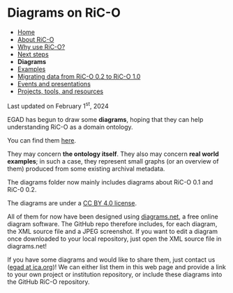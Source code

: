 # Diagrams on RiC-O

* [Home](index.html)
* [About RiC-O](about.html)
* [Why use RiC-O?](why-use-RiC-O.html)
* [Next steps](next-steps.html)
* **Diagrams**
* [Examples](examples.html)
* [Migrating data from RiC-O 0.2 to RiC-O 1.0](migrating-data-from-RIC-O-v0.2-to-v1.0.html)
* [Events and presentations](events.html)
* [Projects, tools, and resources](projects-tools-resources.html)


Last updated on February 1<sup>st</sup>, 2024

EGAD has begun to draw some **diagrams**, hoping that they can help understanding RiC-O as a domain ontology.

You can find them [here](https://github.com/ICA-EGAD/RiC-O/tree/master/diagrams).

They may concern **the ontology itself**. They also may concern **real world examples**; in such a case, they represent small graphs (or an overview of them) produced from some existing archival metadata. 

The diagrams folder now mainly includes diagrams about RiC-O 0.1 and RiC-0 0.2.

The diagrams are under a [CC BY 4.0 license](https://creativecommons.org/licenses/by/4.0/).

All of them for now have been designed using [diagrams.net](https://app.diagrams.net/), a free online diagram software. The GitHub repo therefore includes, for each diagram, the XML source file and a JPEG screenshot. If you want to edit a diagram once downloaded to your local repository, just open the XML source file in diagrams.net! 

If you have some diagrams and would like to share them, just contact us ([egad at ica.org](mailto:egad@ica.org))! We can either list them in this web page and provide a link to your own project or institution repository, or include these diagrams into the GitHub RiC-O repository.


